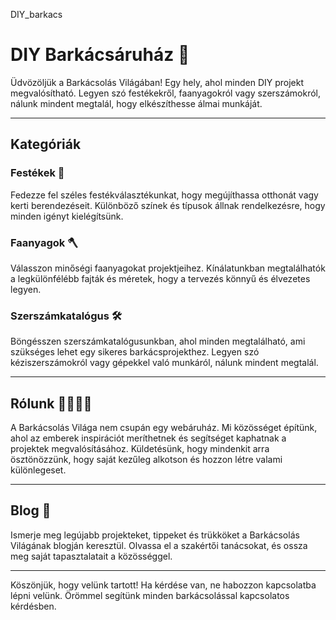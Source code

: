 DIY_barkacs
# DIY Barkácsáruház 🔨

Üdvözöljük a Barkácsolás Világában! Egy hely, ahol minden DIY projekt megvalósítható. Legyen szó festékekről, faanyagokról vagy szerszámokról, nálunk mindent megtalál, hogy elkészíthesse álmai munkáját.

---

## Kategóriák

### Festékek 🎨

Fedezze fel széles festékválasztékunkat, hogy megújíthassa otthonát vagy kerti berendezéseit. Különböző színek és típusok állnak rendelkezésre, hogy minden igényt kielégítsünk.

### Faanyagok 🪓

Válasszon minőségi faanyagokat projektjeihez. Kínálatunkban megtalálhatók a legkülönfélébb fajták és méretek, hogy a tervezés könnyű és élvezetes legyen.

### Szerszámkatalógus 🛠

Böngésszen szerszámkatalógusunkban, ahol minden megtalálható, ami szükséges lehet egy sikeres barkácsprojekthez. Legyen szó kéziszerszámokról vagy gépekkel való munkáról, nálunk mindent megtalál.

---

## Rólunk 👷‍♂️👷‍♀️

A Barkácsolás Világa nem csupán egy webáruház. Mi közösséget építünk, ahol az emberek inspirációt meríthetnek és segítséget kaphatnak a projektek megvalósításához. Küldetésünk, hogy mindenkit arra ösztönözzünk, hogy saját kezűleg alkotson és hozzon létre valami különlegeset.

---

## Blog 📱

Ismerje meg legújabb projekteket, tippeket és trükköket a Barkácsolás Világának blogján keresztül. Olvassa el a szakértői tanácsokat, és ossza meg saját tapasztalatait a közösséggel.

---

Köszönjük, hogy velünk tartott! Ha kérdése van, ne habozzon kapcsolatba lépni velünk. Örömmel segítünk minden barkácsolással kapcsolatos kérdésben.
